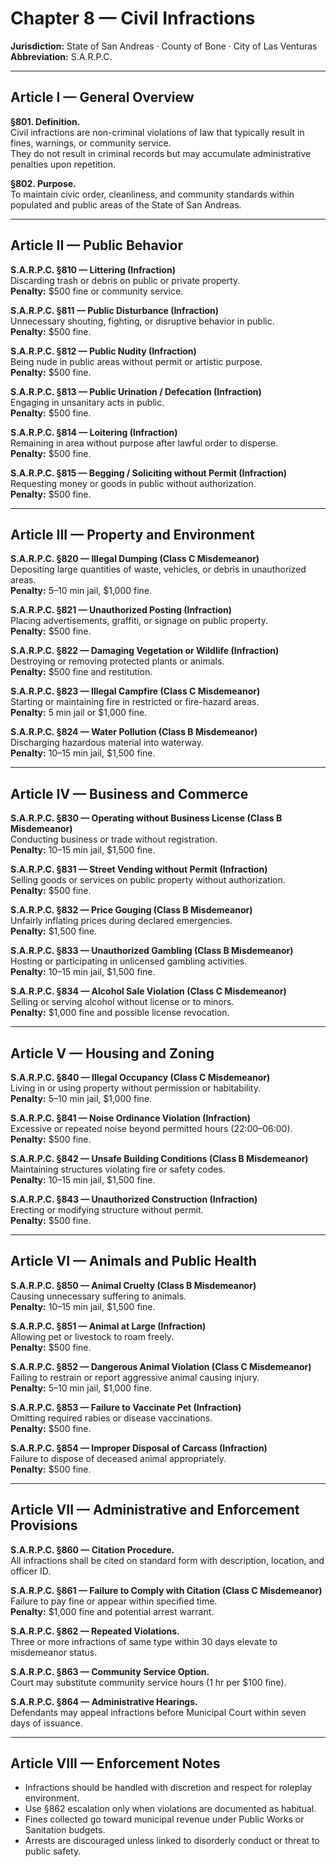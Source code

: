 # Chapter 8 — Civil Infractions
**Jurisdiction:** State of San Andreas · County of Bone · City of Las Venturas  
**Abbreviation:** S.A.R.P.C.  

---

## Article I — General Overview

**§801. Definition.**  
Civil infractions are non-criminal violations of law that typically result in fines, warnings, or community service.  
They do not result in criminal records but may accumulate administrative penalties upon repetition.

**§802. Purpose.**  
To maintain civic order, cleanliness, and community standards within populated and public areas of the State of San Andreas.

---

## Article II — Public Behavior

**S.A.R.P.C. §810 — Littering (Infraction)**  
Discarding trash or debris on public or private property.  
**Penalty:** $500 fine or community service.

**S.A.R.P.C. §811 — Public Disturbance (Infraction)**  
Unnecessary shouting, fighting, or disruptive behavior in public.  
**Penalty:** $500 fine.

**S.A.R.P.C. §812 — Public Nudity (Infraction)**  
Being nude in public areas without permit or artistic purpose.  
**Penalty:** $500 fine.

**S.A.R.P.C. §813 — Public Urination / Defecation (Infraction)**  
Engaging in unsanitary acts in public.  
**Penalty:** $500 fine.

**S.A.R.P.C. §814 — Loitering (Infraction)**  
Remaining in area without purpose after lawful order to disperse.  
**Penalty:** $500 fine.

**S.A.R.P.C. §815 — Begging / Soliciting without Permit (Infraction)**  
Requesting money or goods in public without authorization.  
**Penalty:** $500 fine.

---

## Article III — Property and Environment

**S.A.R.P.C. §820 — Illegal Dumping (Class C Misdemeanor)**  
Depositing large quantities of waste, vehicles, or debris in unauthorized areas.  
**Penalty:** 5–10 min jail, $1,000 fine.

**S.A.R.P.C. §821 — Unauthorized Posting (Infraction)**  
Placing advertisements, graffiti, or signage on public property.  
**Penalty:** $500 fine.

**S.A.R.P.C. §822 — Damaging Vegetation or Wildlife (Infraction)**  
Destroying or removing protected plants or animals.  
**Penalty:** $500 fine and restitution.

**S.A.R.P.C. §823 — Illegal Campfire (Class C Misdemeanor)**  
Starting or maintaining fire in restricted or fire-hazard areas.  
**Penalty:** 5 min jail or $1,000 fine.

**S.A.R.P.C. §824 — Water Pollution (Class B Misdemeanor)**  
Discharging hazardous material into waterway.  
**Penalty:** 10–15 min jail, $1,500 fine.

---

## Article IV — Business and Commerce

**S.A.R.P.C. §830 — Operating without Business License (Class B Misdemeanor)**  
Conducting business or trade without registration.  
**Penalty:** 10–15 min jail, $1,500 fine.

**S.A.R.P.C. §831 — Street Vending without Permit (Infraction)**  
Selling goods or services on public property without authorization.  
**Penalty:** $500 fine.

**S.A.R.P.C. §832 — Price Gouging (Class B Misdemeanor)**  
Unfairly inflating prices during declared emergencies.  
**Penalty:** $1,500 fine.

**S.A.R.P.C. §833 — Unauthorized Gambling (Class B Misdemeanor)**  
Hosting or participating in unlicensed gambling activities.  
**Penalty:** 10–15 min jail, $1,500 fine.

**S.A.R.P.C. §834 — Alcohol Sale Violation (Class C Misdemeanor)**  
Selling or serving alcohol without license or to minors.  
**Penalty:** $1,000 fine and possible license revocation.

---

## Article V — Housing and Zoning

**S.A.R.P.C. §840 — Illegal Occupancy (Class C Misdemeanor)**  
Living in or using property without permission or habitability.  
**Penalty:** 5–10 min jail, $1,000 fine.

**S.A.R.P.C. §841 — Noise Ordinance Violation (Infraction)**  
Excessive or repeated noise beyond permitted hours (22:00–06:00).  
**Penalty:** $500 fine.

**S.A.R.P.C. §842 — Unsafe Building Conditions (Class B Misdemeanor)**  
Maintaining structures violating fire or safety codes.  
**Penalty:** 10–15 min jail, $1,500 fine.

**S.A.R.P.C. §843 — Unauthorized Construction (Infraction)**  
Erecting or modifying structure without permit.  
**Penalty:** $500 fine.

---

## Article VI — Animals and Public Health

**S.A.R.P.C. §850 — Animal Cruelty (Class B Misdemeanor)**  
Causing unnecessary suffering to animals.  
**Penalty:** 10–15 min jail, $1,500 fine.

**S.A.R.P.C. §851 — Animal at Large (Infraction)**  
Allowing pet or livestock to roam freely.  
**Penalty:** $500 fine.

**S.A.R.P.C. §852 — Dangerous Animal Violation (Class C Misdemeanor)**  
Failing to restrain or report aggressive animal causing injury.  
**Penalty:** 5–10 min jail, $1,000 fine.

**S.A.R.P.C. §853 — Failure to Vaccinate Pet (Infraction)**  
Omitting required rabies or disease vaccinations.  
**Penalty:** $500 fine.

**S.A.R.P.C. §854 — Improper Disposal of Carcass (Infraction)**  
Failure to dispose of deceased animal appropriately.  
**Penalty:** $500 fine.

---

## Article VII — Administrative and Enforcement Provisions

**S.A.R.P.C. §860 — Citation Procedure.**  
All infractions shall be cited on standard form with description, location, and officer ID.

**S.A.R.P.C. §861 — Failure to Comply with Citation (Class C Misdemeanor)**  
Failure to pay fine or appear within specified time.  
**Penalty:** $1,000 fine and potential arrest warrant.

**S.A.R.P.C. §862 — Repeated Violations.**  
Three or more infractions of same type within 30 days elevate to misdemeanor status.

**S.A.R.P.C. §863 — Community Service Option.**  
Court may substitute community service hours (1 hr per $100 fine).

**S.A.R.P.C. §864 — Administrative Hearings.**  
Defendants may appeal infractions before Municipal Court within seven days of issuance.

---

## Article VIII — Enforcement Notes

- Infractions should be handled with discretion and respect for roleplay environment.  
- Use §862 escalation only when violations are documented as habitual.  
- Fines collected go toward municipal revenue under Public Works or Sanitation budgets.  
- Arrests are discouraged unless linked to disorderly conduct or threat to public safety.